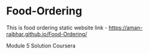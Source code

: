 # Food-Ordering
This is food ordering static website
link - https://aman-rajbhar.github.io/Food-Ordering/

Module 5 Solution Coursera
